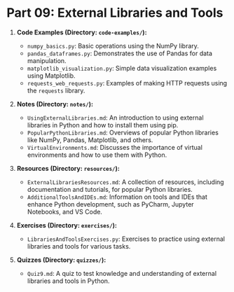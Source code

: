 # Part 09: External Libraries and Tools

1. **Code Examples (Directory: `code-examples/`):**
   - `numpy_basics.py`: Basic operations using the NumPy library.
   - `pandas_dataframes.py`: Demonstrates the use of Pandas for data manipulation.
   - `matplotlib_visualization.py`: Simple data visualization examples using Matplotlib.
   - `requests_web_requests.py`: Examples of making HTTP requests using the `requests` library.

2. **Notes (Directory: `notes/`):**
   - `UsingExternalLibraries.md`: An introduction to using external libraries in Python and how to install them using pip.
   - `PopularPythonLibraries.md`: Overviews of popular Python libraries like NumPy, Pandas, Matplotlib, and others.
   - `VirtualEnvironments.md`: Discusses the importance of virtual environments and how to use them with Python.

3. **Resources (Directory: `resources/`):**
   - `ExternalLibrariesResources.md`: A collection of resources, including documentation and tutorials, for popular Python libraries.
   - `AdditionalToolsAndIDEs.md`: Information on tools and IDEs that enhance Python development, such as PyCharm, Jupyter Notebooks, and VS Code.

4. **Exercises (Directory: `exercises/`):**
   - `LibrariesAndToolsExercises.py`: Exercises to practice using external libraries and tools for various tasks.

5. **Quizzes (Directory: `quizzes/`):**
   - `Quiz9.md`: A quiz to test knowledge and understanding of external libraries and tools in Python.

